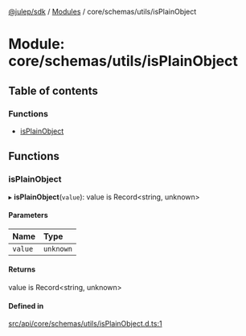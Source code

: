 [@julep/sdk](../README.md) / [Modules](../modules.md) / core/schemas/utils/isPlainObject

# Module: core/schemas/utils/isPlainObject

## Table of contents

### Functions

- [isPlainObject](core_schemas_utils_isPlainObject.md#isplainobject)

## Functions

### isPlainObject

▸ **isPlainObject**(`value`): value is Record\<string, unknown\>

#### Parameters

| Name | Type |
| :------ | :------ |
| `value` | `unknown` |

#### Returns

value is Record\<string, unknown\>

#### Defined in

[src/api/core/schemas/utils/isPlainObject.d.ts:1](https://github.com/julep-ai/samantha-monorepo/blob/9aefd53/sdks/js/src/api/core/schemas/utils/isPlainObject.d.ts#L1)
